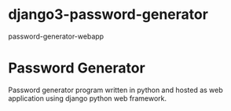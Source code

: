 # django3-password-generator
password-generator-webapp
<h1> Password Generator </h1>

   Password generator program written in python and hosted as web application using django python web framework.
